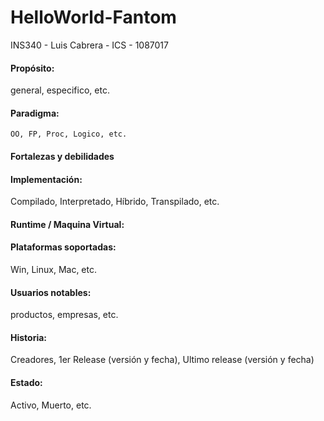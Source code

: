 # HelloWorld-Fantom
INS340 - Luis Cabrera - ICS - 1087017
  ####    Propósito:
  general, especifico, etc.
  ####    Paradigma: 
    OO, FP, Proc, Logico, etc.
  ####    Fortalezas y debilidades 
  ####    Implementación:
  Compilado, Interpretado, Híbrido, Transpilado, etc.
  ####    Runtime / Maquina Virtual:
  
  ####   Plataformas soportadas:
  Win, Linux, Mac, etc. 
  ####   Usuarios notables:
  productos, empresas, etc.
  ####   Historia: 
  Creadores, 1er Release (versión y fecha), Ultimo release (versión y fecha)
  ####   Estado: 
  Activo, Muerto, etc.

